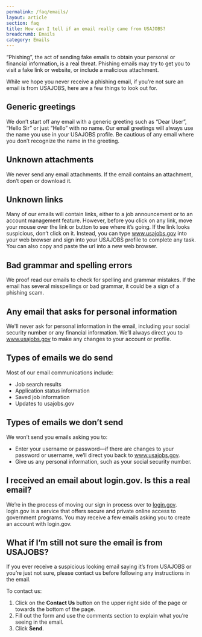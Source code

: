 ```yaml
---
permalink: /faq/emails/
layout: article
section: faq
title: How can I tell if an email really came from USAJOBS?
breadcrumb: Emails
category: Emails
---
```


“Phishing”, the act of sending fake emails to obtain your personal or financial information, is a real threat. Phishing emails may try to get you to visit a fake link or website, or include a malicious attachment.  

While we hope you never receive a phishing email, if you’re not sure an email is from USAJOBS, here are a few things to look out for.

## Generic greetings

We don’t start off any email with a generic greeting such as “Dear User”, “Hello Sir” or just “Hello” with no name. Our email greetings will always use the name you use in your USAJOBS profile.  Be cautious of any email where you don’t recognize the name in the greeting.

## Unknown attachments

We never send any email attachments.  If the email contains an attachment, don’t open or download it. 

## Unknown links

Many of our emails will contain links, either to a job announcement or to an account management feature.  However, before you click on any link, move your mouse over the link or button to see where it’s going.  If the link looks suspicious, don’t click on it.  Instead, you can type www.usajobs.gov into your web browser and sign into your USAJOBS profile to complete any task.  You can also copy and paste the url into a new web browser.

## Bad grammar and spelling errors

We proof read our emails to check for spelling and grammar mistakes. If the email has several misspellings or bad grammar, it could be a sign of a phishing scam.

## Any email that asks for personal information

We'll never ask for personal information in the email, including your social security number or any financial information.  We’ll always direct you to www.usajobs.gov to make any changes to your account or profile.  

## Types of emails we do send

Most of our email communications include:

* Job search results
* Application status information
* Saved job information
* Updates to usajobs.gov

## Types of emails we don’t send

We won’t send you emails asking you to:

* Enter your username or password—if there are changes to your password or username, we’ll direct you back to www.usajobs.gov.
* Give us any personal information, such as your social security number.

## I received an email about login.gov. Is this a real email?
We’re in the process of moving our sign in process over to [login.gov](https://login.gov/). login.gov is a service that offers secure and private online access to government programs. You may receive a few emails asking you to create an account with login.gov.  

## What if I’m still not sure the email is from USAJOBS?

If you ever receive a suspicious looking email saying it’s from USAJOBS or you’re just not sure, please contact us before following any instructions in the email. 

To contact us:

1.	Click on the **Contact Us** button on the upper right side of the page or towards the bottom of the page.
2.	Fill out the form and use the comments section to explain what you’re seeing in the email.
3.	Click **Send**.

